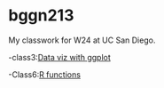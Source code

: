 # bggn213
My classwork for W24 at UC San Diego. 

-class3:[Data viz with ggplot]()

-Class6:[R functions]()
